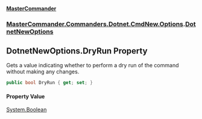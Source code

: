 #### [MasterCommander](MasterCommander.md 'MasterCommander')
### [MasterCommander.Commanders.Dotnet.CmdNew.Options](MasterCommander.md#MasterCommander.Commanders.Dotnet.CmdNew.Options 'MasterCommander.Commanders.Dotnet.CmdNew.Options').[DotnetNewOptions](DotnetNewOptions.md 'MasterCommander.Commanders.Dotnet.CmdNew.Options.DotnetNewOptions')

## DotnetNewOptions.DryRun Property

Gets a value indicating whether to perform a dry run of the command without making any changes.

```csharp
public bool DryRun { get; set; }
```

#### Property Value
[System.Boolean](https://docs.microsoft.com/en-us/dotnet/api/System.Boolean 'System.Boolean')